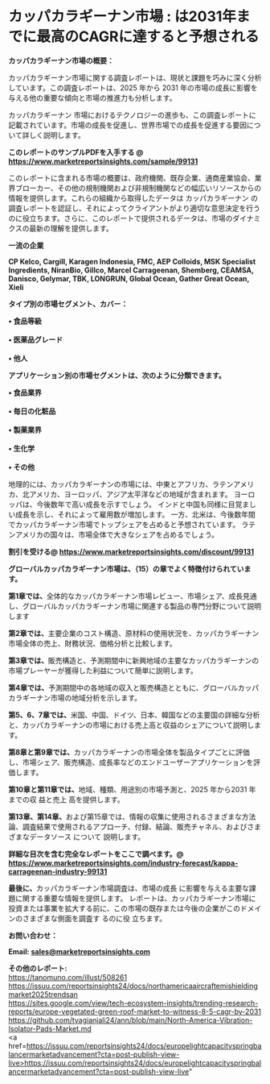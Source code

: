 # カッパカラギーナン市場 : は2031年までに最高のCAGRに達すると予想される

<strong><b>カッパカラギーナン市場の概要：</b></strong>

カッパカラギーナン市場に関する調査レポートは、現状と課題を巧みに深く分析しています。この調査レポートは、2025 年から 2031 年の市場の成長に影響を与える他の重要な傾向と市場の推進力も分析します。

カッパカラギーナン 市場におけるテクノロジーの進歩も、この調査レポートに記載されています。市場の成長を促進し、世界市場での成長を促進する要因について詳しく説明します。

<strong>このレポートのサンプルPDFを入手する @ <a href=https://www.marketreportsinsights.com/sample/99131>https://www.marketreportsinsights.com/sample/99131</a></strong>

このレポートに含まれる市場の概要は、政府機関、既存企業、通商産業協会、業界ブローカー、その他の規制機関および非規制機関などの幅広いリソースからの情報を提供します。これらの組織から取得したデータは カッパカラギーナン の調査レポートを認証し、それによってクライアントがより適切な意思決定を行うのに役立ちます。さらに、このレポートで提供されるデータは、市場のダイナミクスの最新の理解を提供します。

<strong>一流の企業</strong>

<strong><b>CP Kelco, Cargill, Karagen Indonesia, FMC, AEP Colloids, MSK Specialist Ingredients, NiranBio, Gillco, Marcel Carrageenan, Shemberg, CEAMSA, Danisco, Gelymar, TBK, LONGRUN, Global Ocean, Gather Great Ocean, Xieli</b></strong>

<strong><b>タイプ別の市場セグメント、カバー：</b></strong>

<strong>• 食品等級<br><br>• 医薬品グレード<br><br>• 他人</strong>

<strong><b>アプリケーション別の市場セグメントは、次のように分類できます。</b></strong>

<strong>• 食品業界<br><br>• 毎日の化粧品<br><br>• 製薬業界<br><br>• 生化学<br><br>• その他</strong>

 地理的には、カッパカラギーナンの市場には、中東とアフリカ、ラテンアメリカ、北アメリカ、ヨーロッパ、アジア太平洋などの地域が含まれます。 ヨーロッパは、今後数年で高い成長を示すでしょう。 インドと中国も同様に目覚ましい成長を示し、それによって雇用数が増加します。 一方、北米は、今後数年間でカッパカラギーナン市場でトップシェアを占めると予想されています。 ラテンアメリカの国々は、市場全体で大きなシェアを占めるでしょう。

<strong>割引を受ける@ <a href=https://www.marketreportsinsights.com/discount/99131>https://www.marketreportsinsights.com/discount/99131</a></strong>

<strong><b>グローバルカッパカラギーナン市場は、（15）の章でよく特徴付けられています。</b></strong>

<strong><b>第</b></strong><strong><b>1章では、</b></strong>全体的なカッパカラギーナン市場レビュー、市場シェア、成長見通し、グローバルカッパカラギーナン市場に関連する製品の専門分野について説明します

<strong><b>第2章では、</b></strong>主要企業のコスト構造、原材料の使用状況を、カッパカラギーナン市場全体の売上、財務状況、価格分析と比較します。

<strong><b>第3章では、</b></strong>販売構造と、予測期間中に新興地域の主要なカッパカラギーナンの市場プレーヤーが獲得した利益について簡単に説明します。

<strong><b>第4章では、</b></strong>予測期間中の各地域の収入と販売構造とともに、グローバルカッパカラギーナン市場の地域分析を示します。

<strong><b>第5、6、7章では、</b></strong>米国、中国、ドイツ、日本、韓国などの主要国の詳細な分析と、カッパカラギーナンの市場における売上高と収益のシェアについて説明します。

<strong><b>第8章と第9章では、</b></strong>カッパカラギーナンの市場全体を製品タイプごとに評価し、市場シェア、販売構造、成長率などのエンドユーザーアプリケーションを評価します。

<strong><b>第10章と第11章では、</b></strong>地域、種類、用途別の市場予測と、2025 年から2031 年までの収 益と売上 高を提供します。

<strong><b>第13章、第14章、</b></strong>および第15章では、情報の収集に使用されるさまざまな方法論、調査結果で使用されるアプローチ、付録、結論、販売チャネル、およびさまざまなデータソース について 説明します。

<strong>詳細な目次を含む完全なレポートをここで調べます。@ <a href=https://www.marketreportsinsights.com/industry-forecast/kappa-carrageenan-industry-99131>https://www.marketreportsinsights.com/industry-forecast/kappa-carrageenan-industry-99131</a></strong>

<strong><b>最後に、</b></strong>カッパカラギーナン市場調査は、市場の成長 に影響を</a>与える主要な課題に関する重要な情報を提供します。 レポートは、カッパカラギーナン市場に投資または事業を拡大する前に、この市場の既存または今後の企業がこのドメインのさまざまな側面を調査す るのに役 立ちます。

<strong><b>お問い合わせ：</b></strong>

<strong>Email: </strong><a href=mailto:sales@marketreportsinsights.com><strong>sales@marketreportsinsights.com</strong></a>

<strong>その他のレポート:</strong>
<br>
<a href=https://tanomuno.com/illust/508261>https://tanomuno.com/illust/508261</a>
<br>
<a href=https://issuu.com/reportsinsights24/docs/northamericaaircraftemishieldingmarket2025trendsan>https://issuu.com/reportsinsights24/docs/northamericaaircraftemishieldingmarket2025trendsan</a>
<br>
<a href=https://sites.google.com/view/tech-ecosystem-insights/trending-research-reports/europe-vegetated-green-roof-market-to-witness-8-5-cagr-by-2031>https://sites.google.com/view/tech-ecosystem-insights/trending-research-reports/europe-vegetated-green-roof-market-to-witness-8-5-cagr-by-2031</a>
<br>
<a href=https://github.com/tyagianjali24/ann/blob/main/North-America-Vibration-Isolator-Pads-Market.md>https://github.com/tyagianjali24/ann/blob/main/North-America-Vibration-Isolator-Pads-Market.md</a>
<br>
<a href=https://issuu.com/reportsinsights24/docs/europelightcapacityspringbalancermarketadvancement?cta=post-publish-view-live>https://issuu.com/reportsinsights24/docs/europelightcapacityspringbalancermarketadvancement?cta=post-publish-view-live</a>"
